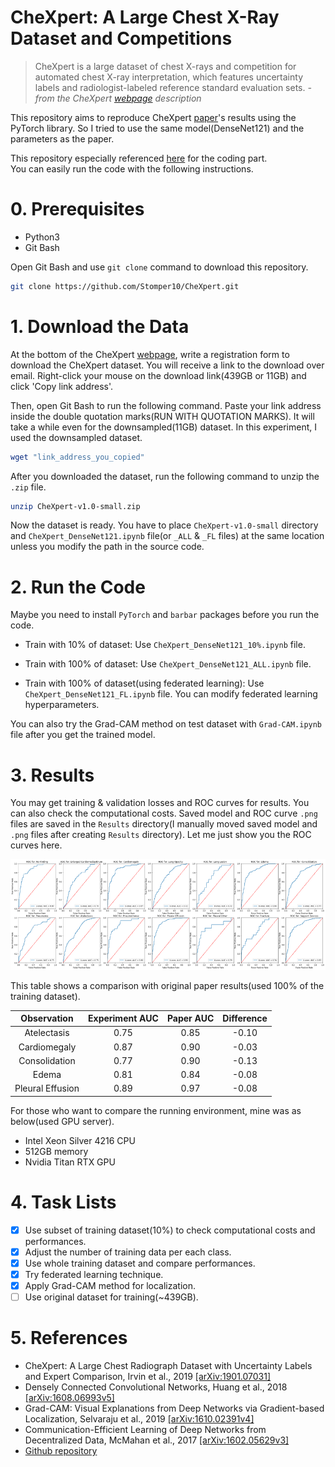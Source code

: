 # CheXpert: A Large Chest X-Ray Dataset and Competitions
> CheXpert is a large dataset of chest X-rays and competition for automated chest X-ray interpretation, which features uncertainty labels and radiologist-labeled reference standard evaluation sets. *- from the CheXpert [webpage](https://stanfordmlgroup.github.io/competitions/chexpert/) description*

This repository aims to reproduce CheXpert [paper](https://arxiv.org/pdf/1901.07031.pdf)'s results using the PyTorch library.
So I tried to use the same model(DenseNet121) and the parameters as the paper.

This repository especially referenced [here](https://github.com/gaetandi/cheXpert) for the coding part.  
You can easily run the code with the following instructions.

# 0. Prerequisites
- Python3
- Git Bash

Open Git Bash and use `git clone` command to download this repository.

```bash
git clone https://github.com/Stomper10/CheXpert.git
```

# 1. Download the Data
At the bottom of the CheXpert [webpage](https://stanfordmlgroup.github.io/competitions/chexpert/), write a registration form to download the CheXpert dataset.
You will receive a link to the download over email. Right-click your mouse on the download link(439GB or 11GB) and click 'Copy link address'.

Then, open Git Bash to run the following command. Paste your link address inside the double quotation marks(RUN WITH QUOTATION MARKS). It will take a while even for the downsampled(11GB) dataset. In this experiment, I used the downsampled dataset.

```bash
wget "link_address_you_copied"
```

After you downloaded the dataset, run the following command to unzip the `.zip` file.

```bash
unzip CheXpert-v1.0-small.zip
```

Now the dataset is ready. You have to place `CheXpert-v1.0-small` directory and `CheXpert_DenseNet121.ipynb` file(or `_ALL` & `_FL` files) at the same location unless you modify the path in the source code.

# 2. Run the Code
Maybe you need to install `PyTorch` and `barbar` packages before you run the code.
* Train with 10% of dataset: Use `CheXpert_DenseNet121_10%.ipynb` file.

* Train with 100% of dataset: Use `CheXpert_DenseNet121_ALL.ipynb` file.

* Train with 100% of dataset(using federated learning): Use `CheXpert_DenseNet121_FL.ipynb` file. You can modify federated learning hyperparameters.

You can also try the Grad-CAM method on test dataset with `Grad-CAM.ipynb` file after you get the trained model.

# 3. Results
You may get training & validation losses and ROC curves for results. You can also check the computational costs. Saved model and ROC curve `.png` files are saved in the `Results` directory(I manually moved saved model and `.png` files after creating `Results` directory). Let me just show you the ROC curves here.

![](https://github.com/Stomper10/CheXpert/blob/master/Results/ROCfor100%25.png)

This table shows a comparison with original paper results(used 100% of the training dataset).

Observation | Experiment AUC | Paper AUC | Difference
:-: | :-: | :-: | :-:
Atelectasis | 0.75 | 0.85 | -0.10
Cardiomegaly | 0.87 | 0.90 | -0.03
Consolidation | 0.77 | 0.90 | -0.13
Edema | 0.81 | 0.84 | -0.08
Pleural Effusion | 0.89 | 0.97 | -0.08

For those who want to compare the running environment, mine was as below(used GPU server).
* Intel Xeon Silver 4216 CPU
* 512GB memory
* Nvidia Titan RTX GPU

# 4. Task Lists
- [x] Use subset of training dataset(10%) to check computational costs and performances.
- [x] Adjust the number of training data per each class.
- [x] Use whole training dataset and compare performances.
- [x] Try federated learning technique.
- [x] Apply Grad-CAM method for localization.
- [ ] Use original dataset for training(~439GB).

# 5. References
- CheXpert: A Large Chest Radiograph Dataset with Uncertainty Labels and Expert Comparison, Irvin et al., 2019 [[arXiv:1901.07031]](https://arxiv.org/pdf/1901.07031.pdf)
- Densely Connected Convolutional Networks, Huang et al., 2018 [[arXiv:1608.06993v5]](https://arxiv.org/pdf/1608.06993.pdf)
- Grad-CAM: Visual Explanations from Deep Networks via Gradient-based Localization, Selvaraju et al., 2019 [[arXiv:1610.02391v4]](https://arxiv.org/pdf/1610.02391.pdf)
- Communication-Efficient Learning of Deep Networks from Decentralized Data, McMahan et al., 2017 [[arXiv:1602.05629v3]](https://arxiv.org/pdf/1602.05629.pdf)
- [Github repository](https://github.com/gaetandi/cheXpert)
